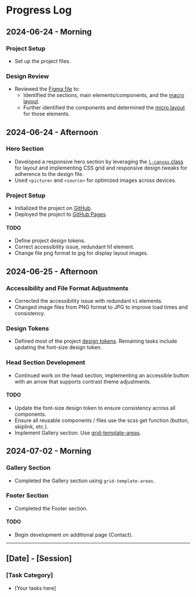 # Progress Log

## 2024-06-24 - Morning

### Project Setup

- Set up the project files.

### Design Review

- Reviewed the [Figma file](https://www.figma.com/design/hL7QWg3uxJ9CIUI6F5ku4l/art-gallery-website?node-id=40-329&t=53zjCtXtwaIKGBXr-0) to:
  - Identified the sections, main elements/components, and the [macro layout](../design/01-composition.jpg).
  - Further identified the components and determined the [micro layout](../design/02-components.jpg) for those elements.

## 2024-06-24 - Afternoon

### Hero Section

- Developed a responsive hero section by leveraging the [`l-canvas` class](https://github.com/nicholasgillespie/art-gallery/blob/main/src/styles/40-layouts/_canvas.scss) for layout and implementing CSS grid and responsive design tweaks for adherence to the design file.
- Used `<picture>` and `<source>` for optimized images across devices.

### Project Setup

- Initialized the project on [GitHub](https://github.com/nicholasgillespie/art-gallery).
- Deployed the project to [GitHub Pages](https://nicholasgillespie.github.io/art-gallery/).

#### TODO

- Define project design tokens.
- Correct accessibility issue, redundant h1 element.
- Change file png format to jpg for display layout images.

## 2024-06-25 - Afternoon

### Accessibility and File Format Adjustments

- Corrected the accessibility issue with redundant `h1` elements.
- Changed image files from PNG format to JPG to improve load times and consistency.

### Design Tokens

- Defined most of the project [design tokens](https://github.com/nicholasgillespie/body-mass/tree/main/src/styles/00-settings). Remaining tasks include updating the font-size design token.

### Head Section Development

- Continued work on the head section, implementing an accessible button with an arrow that supports contrast theme adjustments.

#### TODO

- Update the font-size design token to ensure consistency across all components.
- Ensure all reusable components / files use the scss get function (button, skiplink, etc.).
- Implement Gallery section. Use [grid-template-areas](https://developer.mozilla.org/en-US/docs/Web/CSS/grid-template-areas).

## 2024-07-02 - Morning

### Gallery Section

- Completed the Gallery section using `grid-template-areas`.

### Footer Section

- Completed the Footer section.

#### TODO

- Begin development on additional page (Contact).

---

## [Date] - [Session]

### [Task Category]

- [Your tasks here]
